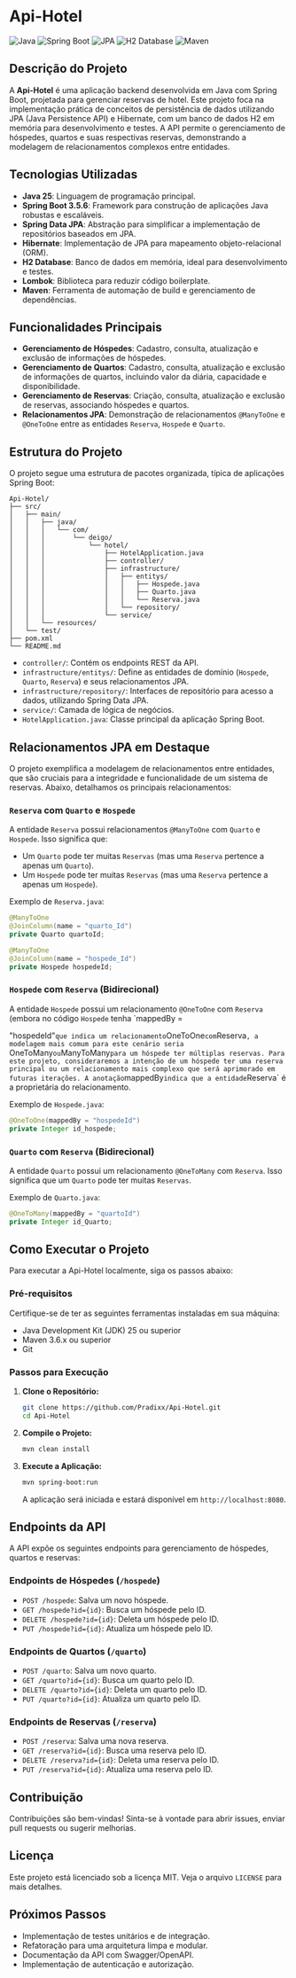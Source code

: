 # Api-Hotel

![Java](https://img.shields.io/badge/Java-ED8B00?style=for-the-badge&logo=java&logoColor=white)
![Spring Boot](https://img.shields.io/badge/Spring_Boot-F2F4F9?style=for-the-badge&logo=spring-boot)
![JPA](https://img.shields.io/badge/JPA-000000?style=for-the-badge&logo=hibernate&logoColor=white)
![H2 Database](https://img.shields.io/badge/H2_Database-000000?style=for-the-badge&logo=h2&logoColor=white)
![Maven](https://img.shields.io/badge/Maven-C71A36?style=for-the-badge&logo=apache-maven&logoColor=white)

## Descrição do Projeto

A **Api-Hotel** é uma aplicação backend desenvolvida em Java com Spring Boot, projetada para gerenciar reservas de hotel. Este projeto foca na implementação prática de conceitos de persistência de dados utilizando JPA (Java Persistence API) e Hibernate, com um banco de dados H2 em memória para desenvolvimento e testes. A API permite o gerenciamento de hóspedes, quartos e suas respectivas reservas, demonstrando a modelagem de relacionamentos complexos entre entidades.

## Tecnologias Utilizadas

*   **Java 25**: Linguagem de programação principal.
*   **Spring Boot 3.5.6**: Framework para construção de aplicações Java robustas e escaláveis.
*   **Spring Data JPA**: Abstração para simplificar a implementação de repositórios baseados em JPA.
*   **Hibernate**: Implementação de JPA para mapeamento objeto-relacional (ORM).
*   **H2 Database**: Banco de dados em memória, ideal para desenvolvimento e testes.
*   **Lombok**: Biblioteca para reduzir código boilerplate.
*   **Maven**: Ferramenta de automação de build e gerenciamento de dependências.

## Funcionalidades Principais

*   **Gerenciamento de Hóspedes**: Cadastro, consulta, atualização e exclusão de informações de hóspedes.
*   **Gerenciamento de Quartos**: Cadastro, consulta, atualização e exclusão de informações de quartos, incluindo valor da diária, capacidade e disponibilidade.
*   **Gerenciamento de Reservas**: Criação, consulta, atualização e exclusão de reservas, associando hóspedes e quartos.
*   **Relacionamentos JPA**: Demonstração de relacionamentos `@ManyToOne` e `@OneToOne` entre as entidades `Reserva`, `Hospede` e `Quarto`.

## Estrutura do Projeto

O projeto segue uma estrutura de pacotes organizada, típica de aplicações Spring Boot:

```
Api-Hotel/
├── src/
│   ├── main/
│   │   ├── java/
│   │   │   └── com/
│   │   │       └── deigo/
│   │   │           └── hotel/
│   │   │               ├── HotelApplication.java
│   │   │               ├── controller/
│   │   │               ├── infrastructure/
│   │   │               │   ├── entitys/
│   │   │               │   │   ├── Hospede.java
│   │   │               │   │   ├── Quarto.java
│   │   │               │   │   └── Reserva.java
│   │   │               │   └── repository/
│   │   │               └── service/
│   │   └── resources/
│   └── test/
├── pom.xml
└── README.md
```

*   `controller/`: Contém os endpoints REST da API.
*   `infrastructure/entitys/`: Define as entidades de domínio (`Hospede`, `Quarto`, `Reserva`) e seus relacionamentos JPA.
*   `infrastructure/repository/`: Interfaces de repositório para acesso a dados, utilizando Spring Data JPA.
*   `service/`: Camada de lógica de negócios.
*   `HotelApplication.java`: Classe principal da aplicação Spring Boot.

## Relacionamentos JPA em Destaque

O projeto exemplifica a modelagem de relacionamentos entre entidades, que são cruciais para a integridade e funcionalidade de um sistema de reservas. Abaixo, detalhamos os principais relacionamentos:

### `Reserva` com `Quarto` e `Hospede`

A entidade `Reserva` possui relacionamentos `@ManyToOne` com `Quarto` e `Hospede`. Isso significa que:

*   Um `Quarto` pode ter muitas `Reservas` (mas uma `Reserva` pertence a apenas um `Quarto`).
*   Um `Hospede` pode ter muitas `Reservas` (mas uma `Reserva` pertence a apenas um `Hospede`).

Exemplo de `Reserva.java`:

```java
@ManyToOne
@JoinColumn(name = "quarto_Id")
private Quarto quartoId;

@ManyToOne
@JoinColumn(name = "hospede_Id")
private Hospede hospedeId;
```

### `Hospede` com `Reserva` (Bidirecional)

A entidade `Hospede` possui um relacionamento `@OneToOne` com `Reserva` (embora no código `Hospede` tenha `mappedBy = 

"hospedeId"` que indica um relacionamento `OneToOne` com `Reserva`, a modelagem mais comum para este cenário seria `OneToMany` ou `ManyToMany` para um hóspede ter múltiplas reservas. Para este projeto, consideraremos a intenção de um hóspede ter uma reserva principal ou um relacionamento mais complexo que será aprimorado em futuras iterações. A anotação `mappedBy` indica que a entidade `Reserva` é a proprietária do relacionamento.

Exemplo de `Hospede.java`:

```java
@OneToOne(mappedBy = "hospedeId")
private Integer id_hospede;
```

### `Quarto` com `Reserva` (Bidirecional)

A entidade `Quarto` possui um relacionamento `@OneToMany` com `Reserva`. Isso significa que um `Quarto` pode ter muitas `Reservas`.

Exemplo de `Quarto.java`:

```java
@OneToMany(mappedBy = "quartoId")
private Integer id_Quarto;
```

## Como Executar o Projeto

Para executar a Api-Hotel localmente, siga os passos abaixo:

### Pré-requisitos

Certifique-se de ter as seguintes ferramentas instaladas em sua máquina:

*   Java Development Kit (JDK) 25 ou superior
*   Maven 3.6.x ou superior
*   Git

### Passos para Execução

1.  **Clone o Repositório:**

    ```bash
    git clone https://github.com/Pradixx/Api-Hotel.git
    cd Api-Hotel
    ```

2.  **Compile o Projeto:**

    ```bash
    mvn clean install
    ```

3.  **Execute a Aplicação:**

    ```bash
    mvn spring-boot:run
    ```

    A aplicação será iniciada e estará disponível em `http://localhost:8080`.

## Endpoints da API

A API expõe os seguintes endpoints para gerenciamento de hóspedes, quartos e reservas:

### Endpoints de Hóspedes (`/hospede`)

*   `POST /hospede`: Salva um novo hóspede.
*   `GET /hospede?id={id}`: Busca um hóspede pelo ID.
*   `DELETE /hospede?id={id}`: Deleta um hóspede pelo ID.
*   `PUT /hospede?id={id}`: Atualiza um hóspede pelo ID.

### Endpoints de Quartos (`/quarto`)

*   `POST /quarto`: Salva um novo quarto.
*   `GET /quarto?id={id}`: Busca um quarto pelo ID.
*   `DELETE /quarto?id={id}`: Deleta um quarto pelo ID.
*   `PUT /quarto?id={id}`: Atualiza um quarto pelo ID.

### Endpoints de Reservas (`/reserva`)

*   `POST /reserva`: Salva uma nova reserva.
*   `GET /reserva?id={id}`: Busca uma reserva pelo ID.
*   `DELETE /reserva?id={id}`: Deleta uma reserva pelo ID.
*   `PUT /reserva?id={id}`: Atualiza uma reserva pelo ID.

## Contribuição

Contribuições são bem-vindas! Sinta-se à vontade para abrir issues, enviar pull requests ou sugerir melhorias.

## Licença

Este projeto está licenciado sob a licença MIT. Veja o arquivo `LICENSE` para mais detalhes.

## Próximos Passos

*   Implementação de testes unitários e de integração.
*   Refatoração para uma arquitetura limpa e modular.
*   Documentação da API com Swagger/OpenAPI.
*   Implementação de autenticação e autorização.

